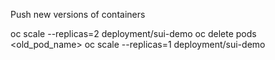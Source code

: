 Push new versions of containers

oc scale --replicas=2 deployment/sui-demo
oc delete pods <old_pod_name>
oc scale --replicas=1 deployment/sui-demo